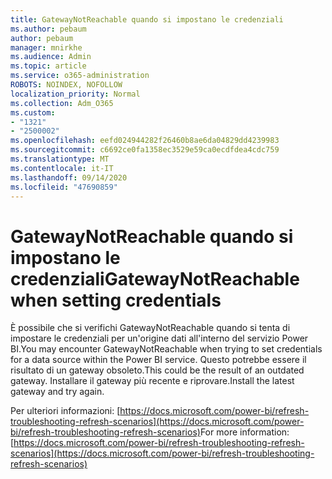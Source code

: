 ```yaml
---
title: GatewayNotReachable quando si impostano le credenziali
ms.author: pebaum
author: pebaum
manager: mnirkhe
ms.audience: Admin
ms.topic: article
ms.service: o365-administration
ROBOTS: NOINDEX, NOFOLLOW
localization_priority: Normal
ms.collection: Adm_O365
ms.custom:
- "1321"
- "2500002"
ms.openlocfilehash: eefd024944282f26460b8ae6da04829dd4239983
ms.sourcegitcommit: c6692ce0fa1358ec3529e59ca0ecdfdea4cdc759
ms.translationtype: MT
ms.contentlocale: it-IT
ms.lasthandoff: 09/14/2020
ms.locfileid: "47690859"
---
```

# <a name="gatewaynotreachable-when-setting-credentials"></a><span data-ttu-id="adef4-102">GatewayNotReachable quando si impostano le credenziali</span><span class="sxs-lookup"><span data-stu-id="adef4-102">GatewayNotReachable when setting credentials</span></span>

<span data-ttu-id="adef4-103">È possibile che si verifichi GatewayNotReachable quando si tenta di impostare le credenziali per un'origine dati all'interno del servizio Power BI.</span><span class="sxs-lookup"><span data-stu-id="adef4-103">You may encounter GatewayNotReachable when trying to set credentials for a data source within the Power BI service.</span></span> <span data-ttu-id="adef4-104">Questo potrebbe essere il risultato di un gateway obsoleto.</span><span class="sxs-lookup"><span data-stu-id="adef4-104">This could be the result of an outdated gateway.</span></span> <span data-ttu-id="adef4-105">Installare il gateway più recente e riprovare.</span><span class="sxs-lookup"><span data-stu-id="adef4-105">Install the latest gateway and try again.</span></span>

<span data-ttu-id="adef4-106">Per ulteriori informazioni: [https://docs.microsoft.com/power-bi/refresh-troubleshooting-refresh-scenarios](https://docs.microsoft.com/power-bi/refresh-troubleshooting-refresh-scenarios)</span><span class="sxs-lookup"><span data-stu-id="adef4-106">For more information: [https://docs.microsoft.com/power-bi/refresh-troubleshooting-refresh-scenarios](https://docs.microsoft.com/power-bi/refresh-troubleshooting-refresh-scenarios)</span></span>
